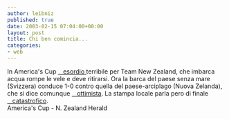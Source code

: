 ```yaml
---
author: leibniz
published: true
date: 2003-02-15 07:04:00+00:00
layout: post
title: Chi ben comincia...
categories:
- web
---
```


In America's Cup  [   esordio ][1]terribile per Team New Zealand, che imbarca acqua rompe le vele e deve ritirarsi. Ora la barca del paese senza mare (Svizzera) conduce 1-0 contro quella del paese-arciplago (Nuova Zelanda), che si dice comunque  [   ottimista][2]. La stampa locale parla pero di finale  [   catastrofico][3].  
  America's Cup - N. Zealand Herald

[1]:	http://americascup.yahoo.com/story1954.html
[2]:	http://www.nzherald.co.nz/americascup/acstorydisplay.cfm?storyID=3101373&thesection=sport&thesubsection=americascup&thesecondsubsection=general
[3]:	http://www.nzherald.co.nz/americascup/acstorydisplay.cfm?storyID=3101371&thesection=sport&thesubsection=americascup